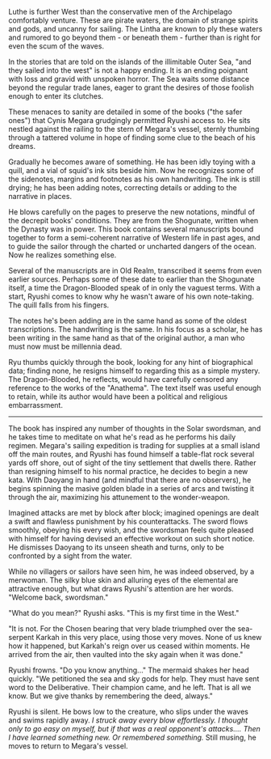 Luthe is further West than the conservative men of the Archipelago comfortably venture. These are pirate waters, the domain of strange spirits and gods, and uncanny for sailing. The Lintha are known to ply these waters and rumored to go beyond them - or beneath them - further than is right for even the scum of the waves.

In the stories that are told on the islands of the illimitable Outer Sea, "and they sailed into the west" is not a happy ending. It is an ending poignant with loss and gravid with unspoken horror. The Sea waits some distance beyond the regular trade lanes, eager to grant the desires of those foolish enough to enter its clutches.

These menaces to sanity are detailed in some of the books ("the safer ones") that Cynis Megara grudgingly permitted Ryushi access to. He sits nestled against the railing to the stern of Megara's vessel, sternly thumbing through a tattered volume in hope of finding some clue to the beach of his dreams.

Gradually he becomes aware of something. He has been idly toying with a quill, and a vial of squid's ink sits beside him. Now he recognizes some of the sidenotes, margins and footnotes as his own handwriting. The ink is still drying; he has been adding notes, correcting details or adding to the narrative in places.

He blows carefully on the pages to preserve the new notations, mindful of the decrepit books' conditions. They are from the Shogunate, written when the Dynasty was in power. This book contains several manuscripts bound together to form a semi-coherent narrative of Western life in past ages, and to guide the sailor through the charted or uncharted dangers of the ocean. Now he realizes something else.

Several of the manuscripts are in Old Realm, transcribed it seems from even earlier sources. Perhaps some of these date to earlier than the Shogunate itself, a time the Dragon-Blooded speak of in only the vaguest terms. With a start, Ryushi comes to know why he wasn't aware of his own note-taking. The quill falls from his fingers.

The notes he's been adding are in the same hand as some of the oldest transcriptions. The handwriting is the same. In his focus as a scholar, he has been writing in the same hand as that of the original author, a man who must now must be millennia dead.

Ryu thumbs quickly through the book, looking for any hint of biographical data; finding none, he resigns himself to regarding this as a simple mystery. The Dragon-Blooded, he reflects, would have carefully censored any reference to the works of the "Anathema". The text itself was useful enough to retain, while its author would have been a political and religious embarrassment.

---

The book has inspired any number of thoughts in the Solar swordsman, and he takes time to meditate on what he's read as he performs his daily regimen. Megara's sailing expedition is trading for supplies at a small island off the main routes, and Ryushi has found himself a table-flat rock several yards off shore, out of sight of the tiny settlement that dwells there. Rather than resigning himself to his normal practice, he decides to begin a new kata. With Daoyang in hand (and mindful that there are no observers), he begins spinning the masive golden blade in a series of arcs and twisting it through the air, maximizing his attunement to the wonder-weapon.

Imagined attacks are met by block after block; imagined openings are dealt a swift and flawless punishment by his counterattacks. The sword flows smoothly, obeying his every wish, and the swordsman feels quite pleased with himself for having devised an effective workout on such short notice. He dismisses Daoyang to its unseen sheath and turns, only to be confronted by a sight from the water.

While no villagers or sailors have seen him, he was indeed observed, by a merwoman. The silky blue skin and alluring eyes of the elemental are attractive enough, but what draws Ryushi's attention are her words. "Welcome back, swordsman."

"What do you mean?" Ryushi asks. "This is my first time in the West."

"It is not. For the Chosen bearing that very blade triumphed over the sea-serpent Karkah in this very place, using those very moves. None of us knew how it happened, but Karkah's reign over us ceased within moments. He arrived from the air, then vaulted into the sky again when it was done."

Ryushi frowns. "Do you know anything..." The mermaid shakes her head quickly. "We petitioned the sea and sky gods for help. They must have sent word to the Deliberative. Their champion came, and he left. That is all we know. But we give thanks by remembering the deed, always."

Ryushi is silent. He bows low to the creature, who slips under the waves and swims rapidly away. _I struck away every blow effortlessly. I thought only to go easy on myself, but if that was a real opponent's attacks.... Then I have learned something new. Or remembered something._ Still musing, he moves to return to Megara's vessel.